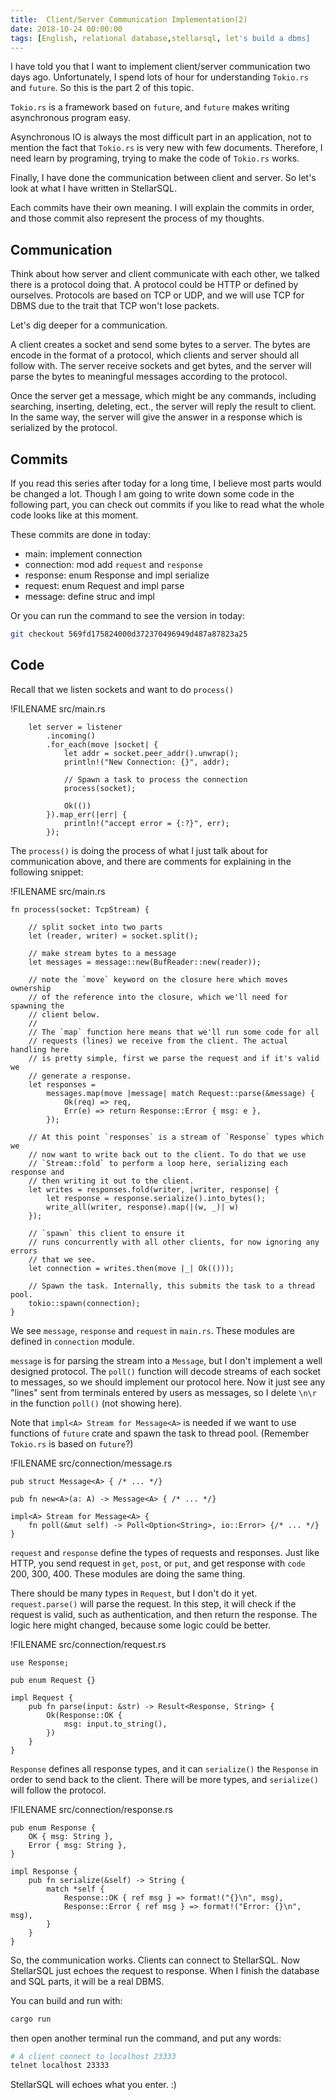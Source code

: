 ```yaml
---
title:  Client/Server Communication Implementation(2)
date: 2018-10-24 00:00:00
tags: [English, relational database,stellarsql, let's build a dbms]
---
```


I have told you that I want to implement client/server communication two days ago. Unfortunately, I spend lots of hour for understanding `Tokio.rs` and `future`. So this is the part 2 of this topic.

`Tokio.rs` is a framework based on `future`, and `future` makes writing asynchronous program easy.

Asynchronous IO is always the most difficult part in an application, not to mention the fact that `Tokio.rs` is very new with few documents. Therefore, I need learn by programing, trying to make the code of `Tokio.rs` works.

Finally, I have done the communication between client and server. So let's look at what I have written in StellarSQL.

Each commits have their own meaning. I will explain the commits in order, and those commit also represent the process of my thoughts.

## Communication

Think about how server and client communicate with each other, we talked there is a protocol doing that. A protocol could be HTTP or defined by ourselves. Protocols are based on TCP or UDP, and we will use TCP for DBMS due to the trait that TCP won't lose packets.

Let's dig deeper for a communication.

A client creates a socket and send some bytes to a server. The bytes are encode in the format of a protocol, which clients and server should all follow with. The server receive sockets and get bytes, and the server will parse the bytes to meaningful messages according to the protocol.

Once the server get a message, which might be any commands, including searching, inserting, deleting, ect., the server will reply the result to client. In the same way, the server will give the answer in a response which is serialized by the protocol.

## Commits

If you read this series after today for a long time, I believe most parts would be changed a lot. Though I am going to write down some code in the following part, you can check out commits if you like to read what the whole code looks like at this moment.

These commits are done in today:

- main: implement connection
- connection: mod add `request` and `response`
- response: enum Response and impl serialize
- request: enum Request and impl parse
- message: define struc and impl

Or you can run the command to see the version in today:

```sh
git checkout 569fd175824000d372370496949d487a87823a25
```

## Code

Recall that we listen sockets and want to do `process()`

!FILENAME src/main.rs

```
    let server = listener
        .incoming()
        .for_each(move |socket| {
            let addr = socket.peer_addr().unwrap();
            println!("New Connection: {}", addr);

            // Spawn a task to process the connection
            process(socket);

            Ok(())
        }).map_err(|err| {
            println!("accept error = {:?}", err);
        });
```

The `process()` is doing the process of what I just talk about for communication above, and there are comments for explaining in the following snippet:

!FILENAME src/main.rs

```
fn process(socket: TcpStream) {

    // split socket into two parts
    let (reader, writer) = socket.split();

    // make stream bytes to a message
    let messages = message::new(BufReader::new(reader));

    // note the `move` keyword on the closure here which moves ownership
    // of the reference into the closure, which we'll need for spawning the
    // client below.
    //
    // The `map` function here means that we'll run some code for all
    // requests (lines) we receive from the client. The actual handling here
    // is pretty simple, first we parse the request and if it's valid we
    // generate a response.
    let responses =
        messages.map(move |message| match Request::parse(&message) {
            Ok(req) => req,
            Err(e) => return Response::Error { msg: e },
        });

    // At this point `responses` is a stream of `Response` types which we
    // now want to write back out to the client. To do that we use
    // `Stream::fold` to perform a loop here, serializing each response and
    // then writing it out to the client.
    let writes = responses.fold(writer, |writer, response| {
        let response = response.serialize().into_bytes();
        write_all(writer, response).map(|(w, _)| w)
    });

    // `spawn` this client to ensure it
    // runs concurrently with all other clients, for now ignoring any errors
    // that we see.
    let connection = writes.then(move |_| Ok(()));

    // Spawn the task. Internally, this submits the task to a thread pool.
    tokio::spawn(connection);
}
```

We see `message`, `response` and `request` in `main.rs`. These modules are defined in `connection` module.

`message` is for parsing the stream into a `Message`, but I don't implement a well designed protocol. The `poll()` function will decode streams of each socket to messages, so we should implement our protocol here. Now it just see any "lines" sent from terminals entered by users as messages, so I delete `\n\r` in the function `poll()` (not showing here).

Note that `impl<A> Stream for Message<A>` is needed if we want to use functions of `future` crate and spawn the task to thread pool. (Remember `Tokio.rs` is based on `future`?)

!FILENAME src/connection/message.rs

```
pub struct Message<A> { /* ... */}

pub fn new<A>(a: A) -> Message<A> { /* ... */}

impl<A> Stream for Message<A> {
    fn poll(&mut self) -> Poll<Option<String>, io::Error> {/* ... */}
}
```

`request` and `response` define the types of requests and responses. Just like HTTP, you send request in `get`, `post`, or `put`, and get response with `code` 200, 300, 400. These modules are doing the same thing.

There should be many types in `Request`, but I don't do it yet. `request.parse()` will parse the request. In this step, it will check if the request is valid, such as authentication, and then return the response. The logic here might changed, because some logic could be better.

!FILENAME src/connection/request.rs

```
use Response;

pub enum Request {}

impl Request {
    pub fn parse(input: &str) -> Result<Response, String> {
        Ok(Response::OK {
            msg: input.to_string(),
        })
    }
}
```

`Response` defines all response types, and it can `serialize()` the `Response` in order to send back to the client. There will be more types, and `serialize()` will follow the protocol.

!FILENAME src/connection/response.rs

```
pub enum Response {
    OK { msg: String },
    Error { msg: String },
}

impl Response {
    pub fn serialize(&self) -> String {
        match *self {
            Response::OK { ref msg } => format!("{}\n", msg),
            Response::Error { ref msg } => format!("Error: {}\n", msg),
        }
    }
}
```

So, the communication works. Clients can connect to StellarSQL. Now StellarSQL just echoes the request to response. When I finish the database and SQL parts, it will be a real DBMS.

You can build and run with:

```sh
cargo run
```

then open another terminal run the command, and put any words:

```sh
# A client connect to localhost 23333
telnet localhost 23333
```

StellarSQL will echoes what you enter. :)

